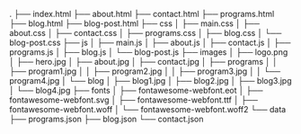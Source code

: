 .
├── index.html
├── about.html
├── contact.html
├── programs.html
├── blog.html
├── blog-post.html
├── css
│   ├── main.css
│   ├── about.css
│   ├── contact.css
│   ├── programs.css
│   ├── blog.css
│   └── blog-post.css
├── js
│   ├── main.js
│   ├── about.js
│   ├── contact.js
│   ├── programs.js
│   ├── blog.js
│   └── blog-post.js
├── images
│   ├── logo.png
│   ├── hero.jpg
│   ├── about.jpg
│   ├── contact.jpg
│   ├── programs
│   │   ├── program1.jpg
│   │   ├── program2.jpg
│   │   ├── program3.jpg
│   │   └── program4.jpg
│   └── blog
│       ├── blog1.jpg
│       ├── blog2.jpg
│       ├── blog3.jpg
│       └── blog4.jpg
├── fonts
│   ├── fontawesome-webfont.eot
│   ├── fontawesome-webfont.svg
│   ├── fontawesome-webfont.ttf
│   ├── fontawesome-webfont.woff
│   └── fontawesome-webfont.woff2
└── data
    ├── programs.json
    ├── blog.json
    └── contact.json